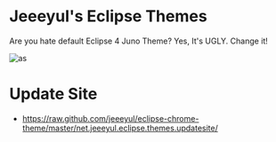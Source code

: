 # Jeeeyul's Eclipse Themes

Are you hate default Eclipse 4 Juno Theme?
Yes, It's UGLY. Change it!

![as](https://github.com/jeeeyul/eclipse-chrome-theme/raw/master/net.jeeeyul.eclipse.themes.build/web-resource/chrome-theme-1.png)

# Update Site
* https://raw.github.com/jeeeyul/eclipse-chrome-theme/master/net.jeeeyul.eclipse.themes.updatesite/